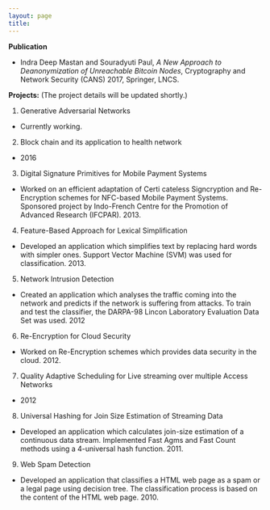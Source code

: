 ```yaml
---
layout: page
title: 
---
```

**Publication**
- Indra Deep Mastan and Souradyuti Paul, *A New Approach to Deanonymization of Unreachable Bitcoin Nodes*, Cryptography and Network Security (CANS) 2017, Springer, LNCS.

**Projects:** (The project details will be updated shortly.)

1. Generative Adversarial Networks
  - Currently working.

2. Block chain and its application to health network
  - 2016

3. Digital Signature Primitives for Mobile Payment Systems
  -  Worked on an efficient adaptation of Certi cateless Signcryption and Re-Encryption schemes for NFC-based Mobile Payment Systems. Sponsored project by Indo-French Centre for the Promotion of Advanced Research (IFCPAR). 2013.

4. Feature-Based Approach for Lexical Simplification
  -  Developed an application which simplifies text by replacing hard words with simpler ones. Support Vector Machine (SVM) was used for classification. 2013.

5. Network Intrusion Detection
  - Created an application which analyses the traffic coming into the network and predicts if the network is suffering from attacks. To train and test the classifier, the DARPA-98 Lincon Laboratory Evaluation Data Set was used. 2012

6. Re-Encryption for Cloud Security
  - Worked on Re-Encryption schemes which provides data security in the cloud. 2012.

7. Quality Adaptive Scheduling for Live streaming over multiple Access Networks
  - 2012

8. Universal Hashing for Join Size Estimation of Streaming Data
  - Developed an application which calculates join-size estimation of a continuous data stream. Implemented Fast Agms and Fast Count methods using a 4-universal hash function. 2011.

9. Web Spam Detection
  - Developed an application that classifies a HTML web page as a spam or a legal page using decision tree. The classification process is based on the content of the HTML web page. 2010.
